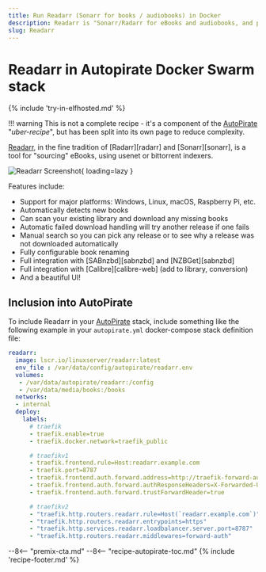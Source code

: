 ```yaml
---
title: Run Readarr (Sonarr for books / audiobooks) in Docker
description: Readarr is "Sonarr/Radarr for eBooks and audiobooks, and plays perfectly with the rest of the Autopirate Docker Swarm stack"
slug: Readarr
---
```


# Readarr in Autopirate Docker Swarm stack

{% include 'try-in-elfhosted.md' %}

!!! warning
    This is not a complete recipe - it's a component of the [AutoPirate](/recipes/autopirate/) "_uber-recipe_", but has been split into its own page to reduce complexity.

[Readarr](https://github.com/Readarr/Readarr), in the fine tradition of [Radarr][radarr] and [Sonarr][sonarr], is a tool for "sourcing" eBooks, using usenet or bittorrent indexers.

![Readarr Screenshot](/images/readarr.png){ loading=lazy }

Features include:

* Support for major platforms: Windows, Linux, macOS, Raspberry Pi, etc.
* Automatically detects new books
* Can scan your existing library and download any missing books
* Automatic failed download handling will try another release if one fails
* Manual search so you can pick any release or to see why a release was not downloaded automatically
* Fully configurable book renaming
* Full integration with [SABnzbd][sabnzbd] and [NZBGet][sabnzbd]
* Full integration with [Calibre][calibre-web] (add to library, conversion)
* And a beautiful UI!

## Inclusion into AutoPirate

To include Readarr in your [AutoPirate](/recipes/autopirate/) stack, include something like the following example in your `autopirate.yml` docker-compose stack definition file:

```yaml
readarr:
  image: lscr.io/linuxserver/readarr:latest
  env_file : /var/data/config/autopirate/readarr.env
  volumes:
   - /var/data/autopirate/readarr:/config
   - /var/data/media/books:/books
  networks:
  - internal
  deploy:
    labels:
      # traefik
      - traefik.enable=true
      - traefik.docker.network=traefik_public

      # traefikv1
      - traefik.frontend.rule=Host:readarr.example.com
      - traefik.port=8787
      - traefik.frontend.auth.forward.address=http://traefik-forward-auth:4181
      - traefik.frontend.auth.forward.authResponseHeaders=X-Forwarded-User
      - traefik.frontend.auth.forward.trustForwardHeader=true        

      # traefikv2
      - "traefik.http.routers.readarr.rule=Host(`readarr.example.com`)"
      - "traefik.http.routers.readarr.entrypoints=https"
      - "traefik.http.services.readarr.loadbalancer.server.port=8787"
      - "traefik.http.routers.readarr.middlewares=forward-auth"
```

--8<-- "premix-cta.md"
--8<-- "recipe-autopirate-toc.md"
{% include 'recipe-footer.md' %}
